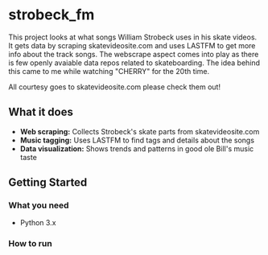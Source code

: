 # strobeck_fm

This project looks at what songs William Strobeck uses in his skate videos. It gets data by scraping skatevideosite.com and uses LASTFM to get more info about the track songs. The webscrape aspect comes into play as there is few openly avaiable data repos related to skateboarding. The idea behind this came to me while watching "CHERRY" for the 20th time. 

All courtesy goes to skatevideosite.com please check them out! 

## What it does

- **Web scraping:** Collects Strobeck's skate parts from skatevideosite.com  
- **Music tagging:** Uses LASTFM to find tags and details about the songs  
- **Data visualization:** Shows trends and patterns in good ole Bill's music taste

## Getting Started

### What you need

- Python 3.x

### How to run

